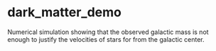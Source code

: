 # dark_matter_demo
Numerical simulation showing that the observed galactic mass is not enough to justify the velocities of stars for from the galactic center.
